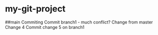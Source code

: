 # my-git-project

##main
Commiting
Commit branch1 - much conflict?
Change from master
Change 4
Commit change 5 on branch1